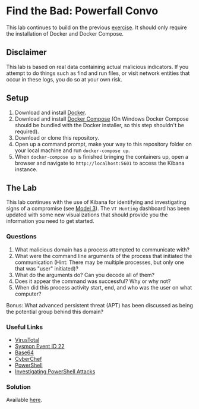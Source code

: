 # Find the Bad: Powerfall Convo
This lab continues to build on the previous [exercise](https://github.com/findthebad/model-3).  It should only require the installation of Docker and Docker Compose. 

## Disclaimer
This lab is based on real data containing actual malicious indicators.  If you attempt to do things such as find and run files, or visit network entities that occur in these logs, you do so at your own risk.

## Setup
1) Download and install [Docker](https://www.docker.com/get-started).
2) Download and install [Docker Compose](https://docs.docker.com/compose/install/) (On Windows Docker Compose should be bundled with the Docker installer, so this step shouldn't be required).
3) Download or clone this repository.
4) Open up a command prompt, make your way to this repository folder on your local machine and run `docker-compose up`.
5) When `docker-compose up` is finished bringing the containers up, open a browser and navigate to `http://localhost:5601` to access the Kibana instance.

## The Lab
This lab continues with the use of Kibana for identifying and investigating signs of a compromise (see [Model 3](https://github.com/findthebad/model-3)).  The `VT Hunting` dashboard has been updated with some new visualizations that should provide you the information you need to get started.

### Questions
1) What malicious domain has a process attempted to communicate with?
2) What were the command line arguments of the process that initiated the communication (Hint: There may be multiple processes, but only one that was "user" initiated)?
3) What do the arguments do? Can you decode all of them?
4) Does it appear the command was successful?  Why or why not?
5) When did this process activity start, end, and who was the user on what computer? 

Bonus:
What advanced persistent threat (APT) has been discussed as being the potential group behind this domain? 

### Useful Links
- [VirusTotal](https://www.virustotal.com/gui/home/upload)
- [Sysmon Event ID 22](https://docs.microsoft.com/en-us/sysinternals/downloads/sysmon#event-id-22-dnsevent-dns-query)
- [Base64](https://en.wikipedia.org/wiki/Base64)
- [CyberChef](https://github.com/gchq/cyberchef)
- [PowerShell](https://ss64.com/ps/powershell.html)
- [Investigating PowerShell Attacks](https://redcanary.com/blog/investigating-powershell-attacks/)

### Solution
Available [here](https://findthebad.com/powerfall-convo/).